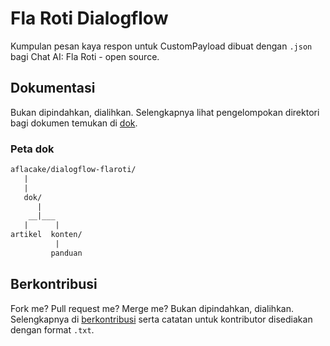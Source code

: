 # Fla Roti Dialogflow
Kumpulan pesan kaya respon untuk CustomPayload dibuat dengan `.json` bagi Chat AI: Fla Roti - open source.

## Dokumentasi
Bukan dipindahkan, dialihkan. Selengkapnya lihat pengelompokan direktori bagi dokumen temukan di [dok](https://github.com/aflacake/flaroti-dialogflow/tree/0c26c51fe20045551e9450cd1f6faf53073ed01b/dok).
### Peta dok
```txt
aflacake/dialogflow-flaroti/
   |
   |
   dok/
      |
    __|___
   |      |
artikel  konten/
          |
         panduan
```
## Berkontribusi
Fork me? Pull request me? Merge me?
Bukan dipindahkan, dialihkan. Selengkapnya di [berkontribusi](https://github.com/aflacake/dialogflow-flaroti/berkontribusi.md) serta catatan untuk kontributor disediakan dengan format `.txt`.
